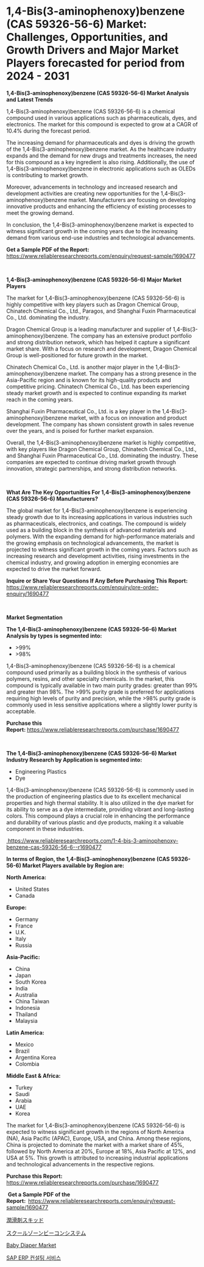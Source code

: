 <p><h1>1,4-Bis(3-aminophenoxy)benzene (CAS 59326-56-6) Market: Challenges, Opportunities, and Growth Drivers and Major Market Players forecasted for period from 2024 - 2031</h1></p><p><strong>1,4-Bis(3-aminophenoxy)benzene (CAS 59326-56-6) Market Analysis and Latest Trends</strong></p>
<p><p>1,4-Bis(3-aminophenoxy)benzene (CAS 59326-56-6) is a chemical compound used in various applications such as pharmaceuticals, dyes, and electronics. The market for this compound is expected to grow at a CAGR of 10.4% during the forecast period. </p><p>The increasing demand for pharmaceuticals and dyes is driving the growth of the 1,4-Bis(3-aminophenoxy)benzene market. As the healthcare industry expands and the demand for new drugs and treatments increases, the need for this compound as a key ingredient is also rising. Additionally, the use of 1,4-Bis(3-aminophenoxy)benzene in electronic applications such as OLEDs is contributing to market growth.</p><p>Moreover, advancements in technology and increased research and development activities are creating new opportunities for the 1,4-Bis(3-aminophenoxy)benzene market. Manufacturers are focusing on developing innovative products and enhancing the efficiency of existing processes to meet the growing demand.</p><p>In conclusion, the 1,4-Bis(3-aminophenoxy)benzene market is expected to witness significant growth in the coming years due to the increasing demand from various end-use industries and technological advancements.</p></p>
<p><strong>Get a Sample PDF of the Report:&nbsp;</strong> <a href="https://www.reliableresearchreports.com/enquiry/request-sample/1690477">https://www.reliableresearchreports.com/enquiry/request-sample/1690477</a></p>
<p>&nbsp;</p>
<p><strong>1,4-Bis(3-aminophenoxy)benzene (CAS 59326-56-6) Major Market Players</strong></p>
<p><p>The market for 1,4-Bis(3-aminophenoxy)benzene (CAS 59326-56-6) is highly competitive with key players such as Dragon Chemical Group, Chinatech Chemical Co., Ltd., Paragos, and Shanghai Fuxin Pharmaceutical Co., Ltd. dominating the industry.</p><p>Dragon Chemical Group is a leading manufacturer and supplier of 1,4-Bis(3-aminophenoxy)benzene. The company has an extensive product portfolio and strong distribution network, which has helped it capture a significant market share. With a focus on research and development, Dragon Chemical Group is well-positioned for future growth in the market.</p><p>Chinatech Chemical Co., Ltd. is another major player in the 1,4-Bis(3-aminophenoxy)benzene market. The company has a strong presence in the Asia-Pacific region and is known for its high-quality products and competitive pricing. Chinatech Chemical Co., Ltd. has been experiencing steady market growth and is expected to continue expanding its market reach in the coming years.</p><p>Shanghai Fuxin Pharmaceutical Co., Ltd. is a key player in the 1,4-Bis(3-aminophenoxy)benzene market, with a focus on innovation and product development. The company has shown consistent growth in sales revenue over the years, and is poised for further market expansion.</p><p>Overall, the 1,4-Bis(3-aminophenoxy)benzene market is highly competitive, with key players like Dragon Chemical Group, Chinatech Chemical Co., Ltd., and Shanghai Fuxin Pharmaceutical Co., Ltd. dominating the industry. These companies are expected to continue driving market growth through innovation, strategic partnerships, and strong distribution networks.</p></p>
<p>&nbsp;</p>
<p><strong>What Are The Key Opportunities For 1,4-Bis(3-aminophenoxy)benzene (CAS 59326-56-6) Manufacturers?</strong></p>
<p><p>The global market for 1,4-Bis(3-aminophenoxy)benzene is experiencing steady growth due to its increasing applications in various industries such as pharmaceuticals, electronics, and coatings. The compound is widely used as a building block in the synthesis of advanced materials and polymers. With the expanding demand for high-performance materials and the growing emphasis on technological advancements, the market is projected to witness significant growth in the coming years. Factors such as increasing research and development activities, rising investments in the chemical industry, and growing adoption in emerging economies are expected to drive the market forward.</p></p>
<p><strong>Inquire or Share Your Questions If Any Before Purchasing This Report:</strong> <a href="https://www.reliableresearchreports.com/enquiry/pre-order-enquiry/1690477">https://www.reliableresearchreports.com/enquiry/pre-order-enquiry/1690477</a></p>
<p>&nbsp;</p>
<p><strong>Market Segmentation</strong></p>
<p><strong>The 1,4-Bis(3-aminophenoxy)benzene (CAS 59326-56-6) Market Analysis by types is segmented into:</strong></p>
<p><ul><li>>99%</li><li>>98%</li></ul></p>
<p><p>1,4-Bis(3-aminophenoxy)benzene (CAS 59326-56-6) is a chemical compound used primarily as a building block in the synthesis of various polymers, resins, and other specialty chemicals. In the market, this compound is typically available in two main purity grades: greater than 99% and greater than 98%. The >99% purity grade is preferred for applications requiring high levels of purity and precision, while the >98% purity grade is commonly used in less sensitive applications where a slightly lower purity is acceptable.</p></p>
<p><strong>Purchase this Report:&nbsp;</strong><a href="https://www.reliableresearchreports.com/purchase/1690477">https://www.reliableresearchreports.com/purchase/1690477</a></p>
<p>&nbsp;</p>
<p><strong>The 1,4-Bis(3-aminophenoxy)benzene (CAS 59326-56-6) Market Industry Research by Application is segmented into:</strong></p>
<p><ul><li>Engineering Plastics</li><li>Dye</li></ul></p>
<p><p>1,4-Bis(3-aminophenoxy)benzene (CAS 59326-56-6) is commonly used in the production of engineering plastics due to its excellent mechanical properties and high thermal stability. It is also utilized in the dye market for its ability to serve as a dye intermediate, providing vibrant and long-lasting colors. This compound plays a crucial role in enhancing the performance and durability of various plastic and dye products, making it a valuable component in these industries.</p></p>
<p><a href="https://www.reliableresearchreports.com/1-4-bis-3-aminophenoxy-benzene-cas-59326-56-6--r1690477">&nbsp;https://www.reliableresearchreports.com/1-4-bis-3-aminophenoxy-benzene-cas-59326-56-6--r1690477</a></p>
<p><strong>In terms of Region, the 1,4-Bis(3-aminophenoxy)benzene (CAS 59326-56-6) Market Players available by Region are:</strong></p>
<p>
    <p> <strong> North America: </strong>
        <ul>
            <li>United States</li>
            <li>Canada</li>
        </ul>
        </p> 
    <p> <strong> Europe: </strong>
        <ul>
            <li>Germany</li>
            <li>France</li>
            <li>U.K.</li>
            <li>Italy</li>
            <li>Russia</li>
        </ul>
        </p> 
    <p> <strong> Asia-Pacific: </strong>
        <ul>
            <li>China</li>
            <li>Japan</li>
            <li>South Korea</li>
            <li>India</li>
            <li>Australia</li>
            <li>China Taiwan</li>
            <li>Indonesia</li>
            <li>Thailand</li>
            <li>Malaysia</li>
        </ul>
        </p> 
    <p> <strong> Latin America: </strong>
        <ul>
            <li>Mexico</li>
            <li>Brazil</li>
            <li>Argentina Korea</li>
            <li>Colombia</li>
        </ul>
        </p> 
    <p> <strong> Middle East & Africa: </strong>
        <ul>
            <li>Turkey</li>
            <li>Saudi</li>
            <li>Arabia</li>
            <li>UAE</li>
            <li>Korea</li>
        </ul>
    </p>
    </p>
<p><p>The market for 1,4-Bis(3-aminophenoxy)benzene (CAS 59326-56-6) is expected to witness significant growth in the regions of North America (NA), Asia Pacific (APAC), Europe, USA, and China. Among these regions, China is projected to dominate the market with a market share of 45%, followed by North America at 20%, Europe at 18%, Asia Pacific at 12%, and USA at 5%. This growth is attributed to increasing industrial applications and technological advancements in the respective regions.</p></p>
<p><strong>Purchase this Report: </strong><a href="https://www.reliableresearchreports.com/purchase/1690477">https://www.reliableresearchreports.com/purchase/1690477</a></p>
<p>&nbsp;<strong>Get a Sample PDF of the Report:&nbsp;&nbsp;</strong><a href="https://www.reliableresearchreports.com/enquiry/request-sample/1690477">https://www.reliableresearchreports.com/enquiry/request-sample/1690477</a></p>
<p><strong></strong></p>
<p><p><a href="https://medium.com/@christiandickens2005/%E6%BD%A4%E6%BB%91%E5%89%A4%E3%82%B9%E3%82%AD%E3%83%83%E3%83%89%E5%B8%82%E5%A0%B4-%E6%88%90%E5%8A%9F%E3%81%99%E3%82%8B%E3%83%93%E3%82%B8%E3%83%8D%E3%82%B9%E6%88%A6%E7%95%A5%E3%81%AE%E9%8D%B52031%E5%B9%B4%E3%81%BE%E3%81%A7%E3%81%AE%E4%BA%88%E6%B8%AC-6828a8c6ef5a">潤滑剤スキッド</a></p><p><a href="https://medium.com/@mookiesville/%E5%AD%A6%E6%A0%A1%E5%8C%BA%E5%9F%9F%E3%83%93%E3%83%BC%E3%82%B3%E3%83%B3%E3%82%B7%E3%82%B9%E3%83%86%E3%83%A0%E5%B8%82%E5%A0%B4-%E5%B8%82%E5%A0%B4%E3%82%B7%E3%82%A7%E3%82%A2-%E5%B8%82%E5%A0%B4%E3%83%88%E3%83%AC%E3%83%B3%E3%83%89-%E3%81%8A%E3%82%88%E3%81%B3%E5%B0%86%E6%9D%A5%E3%81%AE%E6%88%90%E9%95%B7%E3%82%92%E6%8E%A2%E3%82%8B-96ecc3bad051">スクールゾーンビーコンシステム</a></p><p><a href="https://www.linkedin.com/pulse/baby-diaper-market-key-successful-business-strategy-forecast-p3znf">Baby Diaper Market</a></p><p><a href="https://medium.com/@elod.85/sap-erp-%EC%BB%A8%EC%84%A4%ED%8C%85-%EC%84%9C%EB%B9%84%EC%8A%A4-%EC%8B%9C%EC%9E%A5-%EC%A7%80%ED%91%9C%EC%9D%98-%ED%95%B4%EB%8F%85-%EC%8B%9C%EC%9E%A5-%EC%A0%90%EC%9C%A0%EC%9C%A8-%ED%8A%B8%EB%A0%8C%EB%93%9C-%EB%B0%8F-%EC%84%B1%EC%9E%A5-%ED%8C%A8%ED%84%B4-8145f1c65220">SAP ERP 컨설팅 서비스</a></p></p>